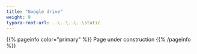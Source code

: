 ```yaml
---
title: "Google drive"
weight: 9
typora-root-url: ..\..\..\..\static
---
```


{{% pageinfo color="primary" %}}
Page under construction
{{% /pageinfo %}}

